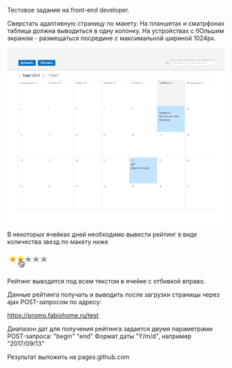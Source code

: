 Тестовое задание на front-end developer.

Сверстать адаптивную страницу по макету. На планшетах и сматрфонах таблица должна выводиться в одну колонку.
На устройствах с бОльшим экраном - размещаться посредине с максимальной шириной 1024px.

![alt text](img/calendar.png)

В некоторых ячейках дней необходимо вывести рейтинг в виде количества звезд по макету ниже

![alt text](img/stars.png)

Рейтинг выводится под всем текстом в ячейке с отбивкой вправо.

Данные рейтинга получать и выводить после загрузки страницы через ajax POST-запросом по адресу:

https://promo.fabiohome.ru/test
 
Диапазон дат для получения рейтинга задается двумя параметрами POST-запроса: 
"begin"
"end"
Формат даты "Y/m/d", например "2017/09/13"

Результат выложить на pages.github.com

